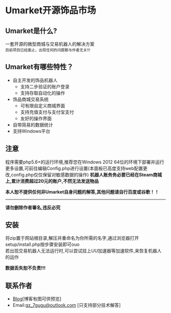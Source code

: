 # Umarket开源饰品市场
## Umarket是什么?
一套开源的微型商城与交易机器人的解决方案
<br>
<small>目前项目已经废止，出现任何的问题都与作者无关!!!</small>

## Umarket有哪些特性？
-  自主开发的饰品机器人
   - 支持二步验证的账户登录
   - 支持存取自动化的操作
- 饰品商城交易系统
   - 可有限自定义商城界面
   - 支持充值支付与支付宝支付
   - 友好的操作界面
- 自带简易的数据统计
- 支持Windows平台

## 注意
程序需要php5.6+的运行环境,推荐您在Windows 2012 64位的环境下部署并运行<br>
更多设置,可前往编辑Config.php进行设置(本面板已高度支持web配置更改,config.php仅仅保留对敏感数据的操作)
__机器人账务务必要已经在Steam商城上,累计消费超过20元的账户,不然无法发送物品__

__本人恕不提供任何非Umarket自身问题的解答,其他问题请自行百度或谷歌！！__
<hr>

__请勿删除作者署名,违反必究__

## 安装
将zip置于网站根目录,解压并重命名为你所需的名字,通过浏览器打开setup/install.php按步骤安装即可ouo
<br>
若出现交易机器人无法运行时,可以尝试挂上UU加速器等加速软件,来恢复机器人的运作<br>

__数据丢失恕不负责!!!__

## 联系作者
 *   [Blog](https://www.7gugu.com)[博客有图可供预览]
 *   Email:gz_7gugu@outlook.com [只支持部分技术解答]


